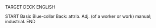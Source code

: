 TARGET DECK
ENGLISH

START
Basic
Blue-collar
Back: attrib. Adj. (of a worker or work) manual; industrial.
END
